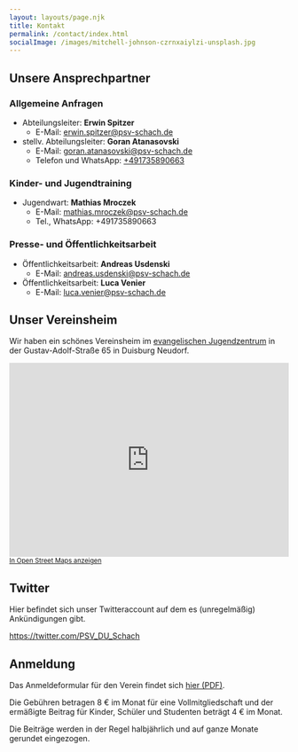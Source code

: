 ```yaml
---
layout: layouts/page.njk
title: Kontakt
permalink: /contact/index.html
socialImage: /images/mitchell-johnson-czrnxaiylzi-unsplash.jpg
---
```

## Unsere Ansprechpartner

### Allgemeine Anfragen
  * Abteilungsleiter: **Erwin Spitzer**
    * E-Mail: [erwin.spitzer@psv-schach.de](mailto:erwin.spitzer@psv-schach.de)
  * stellv. Abteilungsleiter: **Goran Atanasovski**
    * E-Mail: [goran.atanasovski@psv-schach.de](mailto:goran.atanasovski@psv-schach.de)
    * Telefon und WhatsApp: [+491735890663](tel:+491735890663)
### Kinder- und Jugendtraining
  * Jugendwart: **Mathias Mroczek**
    * E-Mail: [mathias.mroczek@psv-schach.de](mailto:mathias.mroczek@psv-schach.de)
    * Tel., WhatsApp: +491735890663
### Presse- und Öffentlichkeitsarbeit
  * Öffentlichkeitsarbeit: **Andreas Usdenski** 
    * E-Mail: [andreas.usdenski@psv-schach.de](mailto:andreas.usdenski@psv-schach.de)
  * Öffentlichkeitsarbeit: **Luca Venier**  
    * E-Mail: [luca.venier@psv-schach.de](mailto:luca.venier@psv-schach.de)

## Unser Vereinsheim

Wir haben ein schönes Vereinsheim im [evangelischen Jugendzentrum](http://www.neudorf-west.ekir.de/jugendzentrum.html) in der Gustav-Adolf-Straße 65 in Duisburg Neudorf.

<iframe style="width:100%" height="350" frameborder="0" scrolling="no" marginheight="0" marginwidth="0" src="https://www.openstreetmap.org/export/embed.html?bbox=6.755690574645997%2C51.4131262604427%2C6.812338829040528%2C51.43715610050808&amp;layer=mapnik&amp;marker=51.42514275997533%2C6.784014701843262" style="border: 1px solid black"></iframe><br/><small><a href="https://www.openstreetmap.org/?mlat=51.4251&amp;mlon=6.7840#map=15/51.4251/6.7840">In Open Street Maps anzeigen</a></small>

## Twitter

Hier befindet sich unser Twitteraccount auf dem es (unregelmäßig) Ankündigungen gibt.

https://twitter.com/PSV_DU_Schach

## Anmeldung

Das Anmeldeformular für den Verein findet sich [hier (PDF)](https://dateien.psv-schach.de/index.php/s/SKaBx5BYiqdddze).

Die Gebühren betragen 8 € im Monat für eine Vollmitgliedschaft und der ermäßigte Beitrag für Kinder, Schüler und Studenten beträgt 4 € im Monat.

Die Beiträge werden in der Regel halbjährlich und auf ganze Monate gerundet eingezogen.